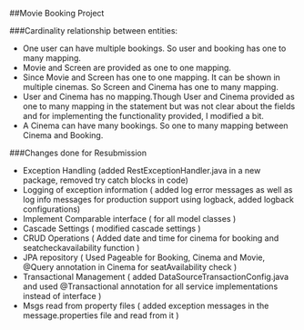 ##Movie Booking Project

###Cardinality relationship between entities:
- One user can have multiple bookings. So user and booking has one to many mapping.
- Movie and Screen are provided as one to one mapping.
- Since Movie and Screen has one to one mapping. It can be shown in multiple cinemas. So Screen and Cinema has one to many mapping.
- User and Cinema has no mapping.Though User and Cinema provided as one to many mapping in the statement but was not clear about the fields and for implementing the functionality provided, I modified a bit.
- A Cinema can have many bookings. So one to many mapping between Cinema and Booking.

###Changes done for Resubmission
- Exception Handling (added RestExceptionHandler.java in a new package, removed try catch blocks in code)
- Logging of exception information ( added log error messages as well as log info messages for production support using logback, added logback configurations)
- Implement Comparable interface ( for all model classes )
- Cascade Settings ( modified cascade settings )
- CRUD Operations ( Added date and time for cinema for booking and seatcheckavailability function )
- JPA repository ( Used Pageable for Booking, Cinema and Movie, @Query annotation in Cinema for seatAvailability check )
- Transactional Management ( added DataSourceTransactionConfig.java and used @Transactional annotation for all service implementations instead of interface )
- Msgs read from property files  ( added exception messages in the message.properties file and read from it )

